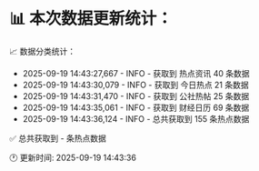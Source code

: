 📊 本次数据更新统计：
==========================

📈 数据分类统计：
- 2025-09-19 14:43:27,667 - INFO - 获取到 热点资讯 40 条数据
- 2025-09-19 14:43:30,079 - INFO - 获取到 今日热点 21 条数据
- 2025-09-19 14:43:31,470 - INFO - 获取到 公社热帖 25 条数据
- 2025-09-19 14:43:35,061 - INFO - 获取到 财经日历 69 条数据
- 2025-09-19 14:43:36,124 - INFO - 总共获取到 155 条热点数据

✅ 总共获取到 - 条热点数据

🕐 更新时间: 2025-09-19 14:43:36
